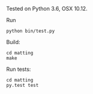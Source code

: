 Tested on Python 3.6, OSX 10.12.

Run

    python bin/test.py

Build:

    cd matting
    make

Run tests:

    cd matting 
    py.test test
